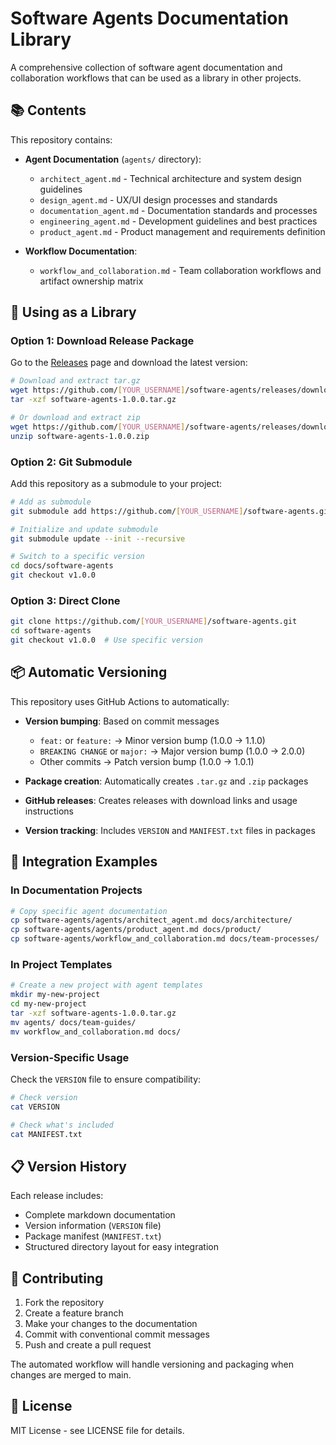 # Software Agents Documentation Library

A comprehensive collection of software agent documentation and collaboration workflows that can be used as a library in other projects.

## 📚 Contents

This repository contains:

- **Agent Documentation** (`agents/` directory):
  - `architect_agent.md` - Technical architecture and system design guidelines
  - `design_agent.md` - UX/UI design processes and standards
  - `documentation_agent.md` - Documentation standards and processes
  - `engineering_agent.md` - Development guidelines and best practices
  - `product_agent.md` - Product management and requirements definition

- **Workflow Documentation**:
  - `workflow_and_collaboration.md` - Team collaboration workflows and artifact ownership matrix

## 🚀 Using as a Library

### Option 1: Download Release Package

Go to the [Releases](../../releases) page and download the latest version:

```bash
# Download and extract tar.gz
wget https://github.com/[YOUR_USERNAME]/software-agents/releases/download/v1.0.0/software-agents-1.0.0.tar.gz
tar -xzf software-agents-1.0.0.tar.gz

# Or download and extract zip
wget https://github.com/[YOUR_USERNAME]/software-agents/releases/download/v1.0.0/software-agents-1.0.0.zip
unzip software-agents-1.0.0.zip
```

### Option 2: Git Submodule

Add this repository as a submodule to your project:

```bash
# Add as submodule
git submodule add https://github.com/[YOUR_USERNAME]/software-agents.git docs/software-agents

# Initialize and update submodule
git submodule update --init --recursive

# Switch to a specific version
cd docs/software-agents
git checkout v1.0.0
```

### Option 3: Direct Clone

```bash
git clone https://github.com/[YOUR_USERNAME]/software-agents.git
cd software-agents
git checkout v1.0.0  # Use specific version
```

## 📦 Automatic Versioning

This repository uses GitHub Actions to automatically:

- **Version bumping**: Based on commit messages
  - `feat:` or `feature:` → Minor version bump (1.0.0 → 1.1.0)
  - `BREAKING CHANGE` or `major:` → Major version bump (1.0.0 → 2.0.0)
  - Other commits → Patch version bump (1.0.0 → 1.0.1)

- **Package creation**: Automatically creates `.tar.gz` and `.zip` packages
- **GitHub releases**: Creates releases with download links and usage instructions
- **Version tracking**: Includes `VERSION` and `MANIFEST.txt` files in packages

## 🔄 Integration Examples

### In Documentation Projects

```bash
# Copy specific agent documentation
cp software-agents/agents/architect_agent.md docs/architecture/
cp software-agents/agents/product_agent.md docs/product/
cp software-agents/workflow_and_collaboration.md docs/team-processes/
```

### In Project Templates

```bash
# Create a new project with agent templates
mkdir my-new-project
cd my-new-project
tar -xzf software-agents-1.0.0.tar.gz
mv agents/ docs/team-guides/
mv workflow_and_collaboration.md docs/
```

### Version-Specific Usage

Check the `VERSION` file to ensure compatibility:

```bash
# Check version
cat VERSION

# Check what's included
cat MANIFEST.txt
```

## 📋 Version History

Each release includes:
- Complete markdown documentation
- Version information (`VERSION` file)
- Package manifest (`MANIFEST.txt`)
- Structured directory layout for easy integration

## 🤝 Contributing

1. Fork the repository
2. Create a feature branch
3. Make your changes to the documentation
4. Commit with conventional commit messages
5. Push and create a pull request

The automated workflow will handle versioning and packaging when changes are merged to main.

## 📄 License

MIT License - see LICENSE file for details.
